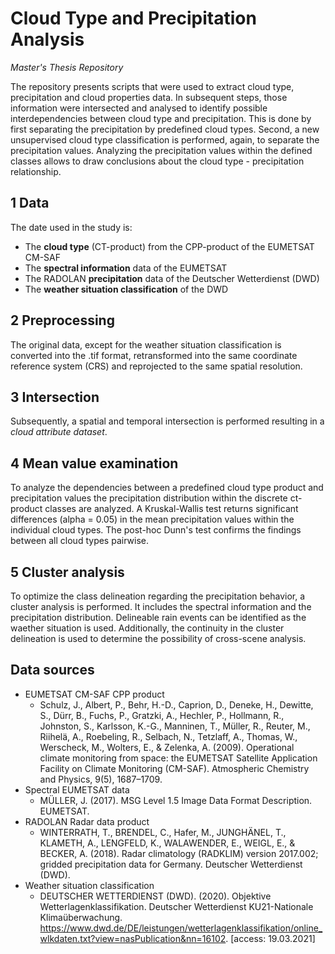 # Cloud Type and Precipitation Analysis
  *Master's Thesis Repository*
  
  The repository presents scripts that were used to extract cloud type, precipitation and cloud properties data. In subsequent steps, those information were intersected and analysed to identify possible interdependencies between cloud type and precipitation. This is done by first separating the precipitation by predefined cloud types. Second, a new unsupervised cloud type classification is performed, again, to separate the precipitation values. Analyzing the precipitation values within the defined classes allows to draw conclusions about the cloud type - precipitation relationship.  

## 1 Data
  The date used in the study is:
- The **cloud type** (CT-product) from the CPP-product of the EUMETSAT CM-SAF
- The **spectral information** data of the EUMETSAT
- The RADOLAN **precipitation** data of the Deutscher Wetterdienst (DWD)
- The **weather situation classification** of the DWD 

## 2 Preprocessing
  The original data, except for the weather situation classification is converted into the .tif format, retransformed into the same coordinate reference system (CRS) and reprojected to the same spatial resolution.

## 3 Intersection
  Subsequently, a spatial and temporal intersection is performed resulting in a *cloud attribute dataset*. 

## 4 Mean value examination
  To analyze the dependencies between a predefined cloud type product and precipitation values the precipitation distribution within the discrete ct-product classes are analyzed. A Kruskal-Wallis test returns significant differences (alpha = 0.05) in the mean precipitation values within the individual cloud types. The post-hoc Dunn's test confirms the findings between all cloud types pairwise.

## 5 Cluster analysis
  To optimize the class delineation regarding the precipitation behavior, a cluster analysis is performed. It includes the spectral information and the precipitation distribution.
Delineable rain events can be identified as the waether situation is used. Additionally, the continuity in the cluster delineation is used to determine the possibility of cross-scene analysis.   

## Data sources
- EUMETSAT CM-SAF CPP product
  - Schulz, J., Albert, P., Behr, H.-D., Caprion, D., Deneke, H., Dewitte, S., Dürr, B., Fuchs, P., Gratzki, A., Hechler, P., Hollmann, R., Johnston, S., Karlsson, K.-G., Manninen, T., Müller, R., Reuter, M., Riihelä, A., Roebeling, R., Selbach, N., Tetzlaff, A., Thomas, W., Werscheck, M., Wolters, E., & Zelenka, A. (2009). Operational climate monitoring from space: the EUMETSAT Satellite Application Facility on Climate Monitoring (CM-SAF). Atmospheric Chemistry and Physics, 9(5), 1687–1709.
- Spectral EUMETSAT data
  - MÜLLER, J. (2017). MSG Level 1.5 Image Data Format Description. EUMETSAT. 
- RADOLAN Radar data product
  - WINTERRATH, T., BRENDEL, C., Hafer, M., JUNGHÄNEL, T., KLAMETH, A., LENGFELD, K., WALAWENDER, E., WEIGL, E., & BECKER, A. (2018). Radar climatology (RADKLIM) version 2017.002; gridded precipitation data for Germany. Deutscher Wetterdienst (DWD).
- Weather situation classification
  - DEUTSCHER WETTERDIENST (DWD). (2020). Objektive Wetterlagenklassifikation. Deutscher Wetterdienst KU21-Nationale Klimaüberwachung. https://www.dwd.de/DE/leistungen/wetterlagenklassifikation/online_wlkdaten.txt?view=nasPublication&nn=16102. [access: 19.03.2021]
